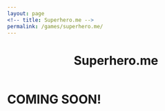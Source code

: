 ```yaml
---
layout: page
<!-- title: Superhero.me -->
permalink: /games/superhero.me/
---
```


<div>
	<header class="post-header">
    	<h1>Superhero.me</h1>
  	</header>
	<h1>COMING SOON!</h1>
</div>